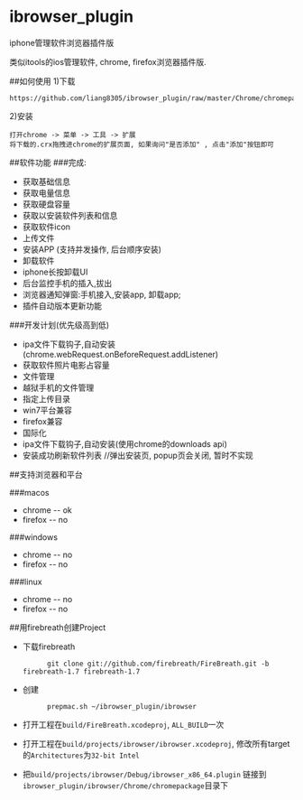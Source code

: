 ibrowser_plugin
===============

iphone管理软件浏览器插件版

类似itools的ios管理软件, chrome, firefox浏览器插件版.

##如何使用
1)下载

	https://github.com/liang8305/ibrowser_plugin/raw/master/Chrome/chromepackage.crx

2)安装

	打开chrome -> 菜单 -> 工具 -> 扩展
	将下载的.crx拖拽进chrome的扩展页面, 如果询问"是否添加" , 点击"添加"按钮即可

##软件功能
###完成:

*   获取基础信息 
*   获取电量信息
*   获取硬盘容量
*   获取以安装软件列表和信息
*   获取软件icon
*   上传文件
*   安装APP (支持并发操作, 后台顺序安装)
*   卸载软件
*   iphone长按卸载UI
*   后台监控手机的插入,拔出
*   浏览器通知弹窗:手机接入,安装app, 卸载app;
*   插件自动版本更新功能

###开发计划(优先级高到低)

*   ipa文件下载钩子,自动安装(chrome.webRequest.onBeforeRequest.addListener)
*   获取软件照片电影占容量
*   文件管理
*   越狱手机的文件管理
*   指定上传目录
*   win7平台兼容
*   firefox兼容
*   国际化
*   ipa文件下载钩子,自动安装(使用chrome的downloads api)
*   安装成功刷新软件列表 //弹出安装页, popup页会关闭, 暂时不实现

##支持浏览器和平台  

###macos
*   chrome   -- ok
*   firefox  -- no

###windows
*   chrome   -- no
*   firefox  -- no

###linux
*   chrome   -- no
*   firefox  -- no

##用firebreath创建Project

* 下载firebreath

            git clone git://github.com/firebreath/FireBreath.git -b firebreath-1.7 firebreath-1.7
    
* 创建
    
            prepmac.sh ~/ibrowser_plugin/ibrowser

* 打开工程在`build/FireBreath.xcodeproj`, `ALL_BUILD`一次
* 打开工程在`build/projects/ibrowser/ibrowser.xcodeproj`, 修改所有target的`Architectures`为`32-bit Intel`
* 把`build/projects/ibrowser/Debug/ibrowser_x86_64.plugin` 链接到`ibrowser_plugin/ibrowser/Chrome/chromepackage`目录下
 
